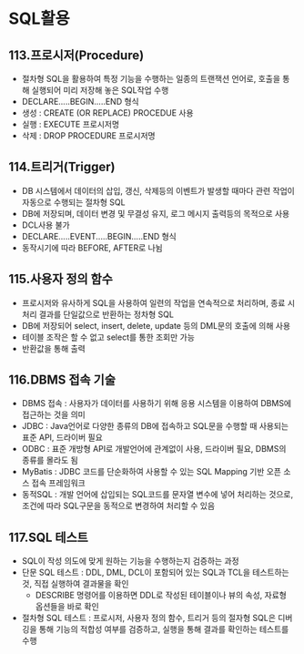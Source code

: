 # SQL활용

## 113.프로시저(Procedure)
- 절차형 SQL을 활용하여 특정 기능을 수행하는 일종의 트랜잭션 언어로, 호출을 통해 실행되어 미리 저장해 놓은 SQL작업 수행
- DECLARE.....BEGIN.....END 형식
- 생성 : CREATE (OR REPLACE) PROCEDUE 사용
- 실행 : EXECUTE 프로시저명
- 삭제 : DROP PROCEDURE 프로시저명


## 114.트리거(Trigger)
- DB 시스템에서 데이터의 삽입, 갱신, 삭제등의 이벤트가 발생할 때마다 관련 작업이 자동으로 수행되는 절차형 SQL
- DB에 저장되며, 데이터 변경 및 무결성 유지, 로그 메시지 출력등의 목적으로 사용
- DCL사용 불가
- DECLARE.....EVENT.....BEGIN.....END 형식
- 동작시기에 따라 BEFORE, AFTER로 나뉨


## 115.사용자 정의 함수
- 프로시저와 유사하게 SQL을 사용하여 일련의 작업을 연속적으로 처리하며, 종료 시 처리 결과를 단일값으로 반환하는 정차형 SQL
- DB에 저장되어 select, insert, delete, update 등의 DML문의 호출에 의해 사용
- 테이블 조작은 할 수 없고 select를 통한 조회만 가능
- 반환값을 통해 출력

 ## 116.DBMS 접속 기술
 - DBMS 접속 : 사용자가 데이터를 사용하기 위해 응용 시스템을 이용하여 DBMS에 접근하는 것을 의미
 - JDBC : Java언어로 다양한 종류의 DB에 접속하고 SQL문을 수행할 때 사용되는 표준 API, 드라이버 필요
 - ODBC : 표준 개방형 API로 개발언어에 관계없이 사용, 드라이버 필요, DBMS의 종류를 몰라도 됨
 - MyBatis : JDBC 코드를 단순화하여 사용할 수 있는 SQL Mapping 기반 오픈 소스 접속 프레임워크
 - 동적SQL : 개발 언어에 삽입되는 SQL코드를 문자열 변수에 넣어 처리하는 것으로, 조건에 따라 SQL구문을 동적으로 변경하여 처리할 수 있음

 ## 117.SQL 테스트
- SQL이 작성 의도에 맞게 원하는 기능을 수행하는지 검증하는 과정
- 단문 SQL 테스트 : DDL, DML, DCL이 포함되어 있는 SQL과 TCL을 테스트하는 것, 직접 실행하여 결과물을 확인
	- DESCRIBE 명령어를 이용하면 DDL로 작성된 테이블이나 뷰의 속성, 자료형 옵션들을 바로 확인
- 절차형 SQL 테스트 : 프로시저, 사용자 정의 함수, 트리거 등의 절자형 SQL은 디버깅을 통해 기능의 적합성 여부를 검증하고, 실행을 통해 결과를 확인하는 테스트를 수행